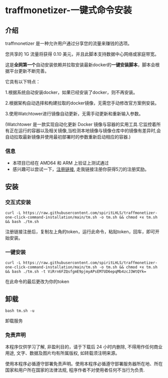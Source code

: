 # traffmonetizer-一键式命令安装

## 介绍
traffmonetizer 是一种允许用户通过分享您的流量来赚钱的选项。

您共享的 1G 流量将获得 0.10 美元，并且此脚本支持数据中心网络或家庭带宽。

这是**全网第一个**自动安装依赖并拉取安装最新docker的**一键安装脚本**，脚本会根据平台更新不断完善。

它具有以下特点：

1.根据系统自动安装docker，如果已经安装了docker，则不再安装。

2.根据架构自动选择和构建拉取的docker镜像，无需您手动修改官方案例安装。
    
3.使用Watchtower进行镜像自动更新，无需手动更新和重新输入参数。

(Watchtower 是一款实现自动化更新 Docker 镜像与容器的实用工具.它监控着所有正在运行的容器以及相关镜像,当检测本地镜像与镜像仓库中的镜像有差异时,会自动拉取最新镜像并使用最初部署时的参数重新启动相应的容器.)

### 信息

- 本项目已经在 AMD64 和 ARM 上验证上测试通过
- 感兴趣可以尝试一下，[注册链接](https://traffmonetizer.com/?aff=247346), 走我链接注册你获得5刀的注册奖励。

## 安装

### 交互式安装

```shell
curl -L https://raw.githubusercontent.com/spiritLHLS/traffmonetizer-one-click-command-installation/main/tm.sh -o tm.sh && chmod +x tm.sh && bash ./tm.sh
```

注册链接注册后，复制左上角的token，运行此命令，粘贴token，回车，即可开始安装。

### 一键安装

```shell
curl -L https://raw.githubusercontent.com/spiritLHLS/traffmonetizer-one-click-command-installation/main/tm.sh -o tm.sh && chmod +x tm.sh && bash ./tm.sh -t ViRrn6FZQsfgmE9pjmyAPsEM7UD6epqMb4zcJ3WtQYk=
```

在此命令的最后更改为你的token

## 卸载

```shell
bash tm.sh -u
```

卸载服务

### 免责声明

本程序仅供学习了解, 非盈利目的，请于下载后 24 小时内删除, 不得用作任何商业用途, 文字、数据及图片均有所属版权, 如转载须注明来源。

使用本程序必循遵守部署免责声明。使用本程序必循遵守部署服务器所在地、所在国家和用户所在国家的法律法规, 程序作者不对使用者任何不当行为负责.
